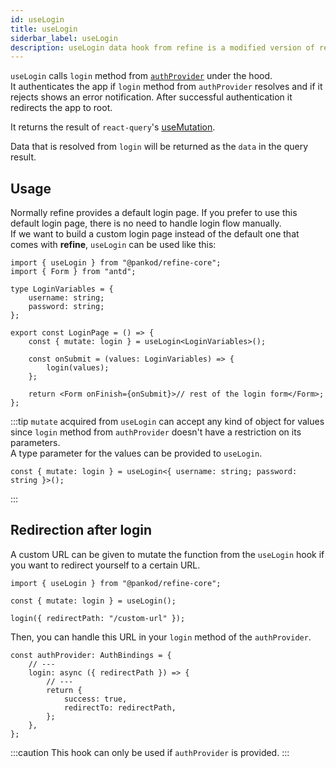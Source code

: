 ```yaml
---
id: useLogin
title: useLogin
siderbar_label: useLogin
description: useLogin data hook from refine is a modified version of react-query's useMutation for authentication.
---
```


`useLogin` calls `login` method from [`authProvider`](/api-reference/core/providers/auth-provider.md) under the hood.  
It authenticates the app if `login` method from `authProvider` resolves and if it rejects shows an error notification. After successful authentication it redirects the app to root.

It returns the result of `react-query`'s [useMutation](https://react-query.tanstack.com/reference/useMutation).

Data that is resolved from `login` will be returned as the `data` in the query result.

## Usage

Normally refine provides a default login page. If you prefer to use this default login page, there is no need to handle login flow manually.  
If we want to build a custom login page instead of the default one that comes with **refine**, `useLogin` can be used like this:

```tsx title="pages/customLoginPage"
import { useLogin } from "@pankod/refine-core";
import { Form } from "antd";

type LoginVariables = {
    username: string;
    password: string;
};

export const LoginPage = () => {
    const { mutate: login } = useLogin<LoginVariables>();

    const onSubmit = (values: LoginVariables) => {
        login(values);
    };

    return <Form onFinish={onSubmit}>// rest of the login form</Form>;
};
```

:::tip
`mutate` acquired from `useLogin` can accept any kind of object for values since `login` method from `authProvider` doesn't have a restriction on its parameters.  
A type parameter for the values can be provided to `useLogin`.

```tsx
const { mutate: login } = useLogin<{ username: string; password: string }>();
```

:::

## Redirection after login

A custom URL can be given to mutate the function from the `useLogin` hook if you want to redirect yourself to a certain URL.

```tsx
import { useLogin } from "@pankod/refine-core";

const { mutate: login } = useLogin();

login({ redirectPath: "/custom-url" });
```

Then, you can handle this URL in your `login` method of the `authProvider`.

```tsx
const authProvider: AuthBindings = {
    // ---
    login: async ({ redirectPath }) => {
        // ---
        return {
            success: true,
            redirectTo: redirectPath,
        };
    },
};
```

:::caution
This hook can only be used if `authProvider` is provided.
:::
